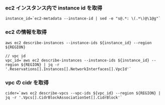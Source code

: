 ### ec2 インスタンス内で instance id を取得
```
instance_id=`ec2-metadata --instance-id | sed -e "s@.*: \(.*\)@\1@g"`
```

### ec2 の情報を取得
```
aws ec2 describe-instances --instance-ids ${instance_id} --region ${REGION}

// vpc id 
vpc_id=`aws ec2 describe-instances --instance-ids ${instance_id} --region ${REGION} | jq -r '.Reservations[].Instances[].NetworkInterfaces[].VpcId'`
```

### vpc の cidr を取得
```
cider=`aws ec2 describe-vpcs --vpc-ids ${vpc_id} --region ${REGION} | jq -r '.Vpcs[].CidrBlockAssociationSet[].CidrBlock'`
```
